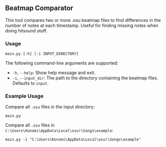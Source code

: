## Beatmap Comparator

This tool compares two or more .osu beatmap files to find differences in the number of notes at each timestamp. Useful for finding missing notes when doing hitsound stuff.

### Usage

	main.py [-h] [-i INPUT_DIRECTORY]

The following command-line arguments are supported:

* `-h`, `--help`: Show help message and exit.
* `-i`, `--input_dir`: The path to the directory containing the beatmap files. Defaults to `input`.

### Example Usage

Compare all `.osu` files in the input directory:

	main.py

Compare all `.osu` files in `C:\Users\Konomi\AppData\Local\osu!\Songs\example`:

	main.py -i "C:\Users\Konomi\AppData\Local\osu!\Songs\example"
